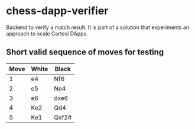 # chess-dapp-verifier
Backend to verify a match result. It is part of a solution that experiments an approach to scale Cartesi DApps.

## Short valid sequence of moves for testing

|Move|	White |	Black  |
|----|----    |----    |
|1	 |   e4	  |  Nf6   |
|2	 |   e5	  |  Ne4   |
|3	 |   e6	  |  dxe6  |
|4	 |   Ke2  |	 Qd4   |
|5	 |   Ke1  |  Qxf2# |